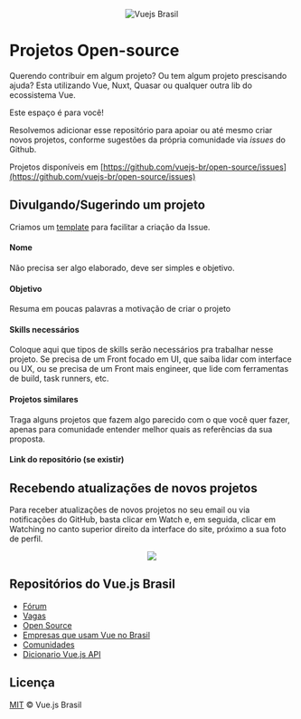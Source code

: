 <p align="center">
  <img src="https://avatars1.githubusercontent.com/u/13300590?s=200&v=4" alt="Vuejs Brasil">
</p>

# Projetos Open-source
Querendo contribuir em algum projeto? Ou tem algum projeto prescisando ajuda?
Esta utilizando Vue, Nuxt, Quasar ou qualquer outra lib do ecossistema Vue. 

Este espaço é para você! 

Resolvemos adicionar esse repositório para apoiar ou até mesmo criar novos projetos, conforme sugestões da própria comunidade via _issues_ do Github. 

Projetos disponíveis em [https://github.com/vuejs-br/open-source/issues](https://github.com/vuejs-br/open-source/issues)

## Divulgando/Sugerindo um projeto

Criamos um [template](https://github.com/vuejs-br/open-source/blob/master/.github/issue_template.md) para facilitar a criação da Issue.

#### Nome
Não precisa ser algo elaborado, deve ser simples e objetivo.

#### Objetivo
Resuma em poucas palavras a motivação de criar o projeto

#### Skills necessários
Coloque aqui que tipos de skills serão necessários pra trabalhar nesse projeto. Se precisa de um Front focado em UI, que saiba lidar com interface ou UX, ou se precisa de um Front mais engineer, que lide com ferramentas de build, task runners, etc.

#### Projetos similares
Traga alguns projetos que fazem algo parecido com o que você quer fazer, apenas para comunidade entender melhor quais as referências da sua proposta.

#### Link do repositório (se existir)

## Recebendo atualizações de novos projetos

Para receber atualizações de novos projetos no seu email ou via notificações do GitHub, basta clicar em Watch e, em seguida, clicar em Watching no canto superior direito da interface do site, próximo a sua foto de perfil.

<p align="center">
<img src="https://i.postimg.cc/gkSjc2nG/Screen_Recording_2018-10-03_at_08.23_PM.gif">
</p>
 
## Repositórios do Vue.js Brasil

- [Fórum](https://github.com/vuejs-br/forum)
- [Vagas](https://github.com/vuejs-br/vagas)
- [Open Source](https://github.com/vuejs-br/open-source)
- [Empresas que usam Vue no Brasil](https://github.com/vuejs-br/empresas-que-usam-vue-no-brasil)
- [Comunidades](https://github.com/vuejs-br/comunidades)
- [Dicionario Vue.js API](https://github.com/vuejs-br/dicionario-vuejs-api)

## Licença

[MIT](/LICENSE) &copy; Vue.js Brasil